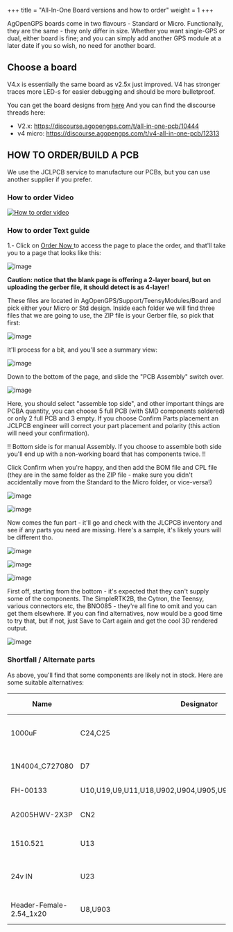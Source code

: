 +++
title = "All-In-One Board versions and how to order"
weight = 1
+++

AgOpenGPS boards come in two flavours - Standard or Micro. Functionally, they are the same - they only differ in size. Whether you want single-GPS or dual, either board is fine; and you can simply add another GPS module at a later date if you so wish, no need for another board.

## Choose a board
V4.x is essentially the same board as v2.5x just improved.
V4 has stronger traces more LED-s for easier debugging and should be more bulletproof.

You can get the board designs from [here](https://github.com/AgHardware/Boards/tree/main/TeensyModules)
And you can find the discourse threads here:
* V2.x: https://discourse.agopengps.com/t/all-in-one-pcb/10444
* v4 micro: https://discourse.agopengps.com/t/v4-all-in-one-pcb/12313

## HOW TO ORDER/BUILD A PCB
We use the JCLPCB service to manufacture our PCBs, but you can use another supplier if you prefer.

### How to order Video
[![How to order video](https://img.youtube.com/vi/nFtups0Z6I8/0.jpg)](https://www.youtube.com/watch?v=nFtups0Z6I8)

### How to order Text guide 

1.- Click on [Order Now ](https://cart.jlcpcb.com/quote)to access the page to place the order, and that'll take you to a page that looks like this:

![image](img/jlcpcb-order.png)

**Caution: notice that the blank page is offering a 2-layer board, but on uploading the gerber file, it should detect is as 4-layer!**

These files are located in AgOpenGPS/Support/TeensyModules/Board and pick either your Micro or Std design. Inside each folder we will find three files that we are going to use, the ZIP file is your Gerber file, so pick that first:

![image](img/upload-gerber.png)

It'll process for a bit, and you'll see a summary view:

![image](img/jlcpcb-summary.png)

Down to the bottom of the page, and slide the "PCB Assembly" switch over.

![image](img/jlcpcb-assembly.png)

Here, you should select "assemble top side", and other important things are PCBA quantity, you can choose 5 full PCB (with SMD components soldered) or only 2 full PCB and 3 empty. If you choose Confirm Parts placement an JCLPCB engineer will correct your part placement and polarity (this action will need your confirmation).

!! Bottom side is for manual Assembly. If you choose to assemble both side you'll end up with a non-working board that has components twice. !!

Click Confirm when you're happy, and then add the BOM file and CPL file (they are in the same folder as the ZIP file - make sure you didn't accidentally move from the Standard to the Micro folder, or vice-versa!)

![image](img/jlcpcb-upload-bom.png)

![image](img/upload-bom.png)

Now comes the fun part - it'll go and check with the JLCPCB inventory and see if any parts you need are missing. Here's a sample, it's likely yours will be different tho.

![image](img/jlcpcb-parts-1.png)

![image](img/jlcpcb-parts-2.png)

![image](img/jlcpcb-parts-3.png)

First off, starting from the bottom - it's expected that they can't supply some of the components. The SimpleRTK2B, the Cytron, the Teensy, various connectors etc, the BNO085 - they're all fine to omit and you can get them elsewhere. If you can find alternatives, now would be a good time to try that, but if not, just Save to Cart again and get the cool 3D rendered output.

![image](img/jlcpcb-3d-render.png)

### Shortfall / Alternate parts

As above, you'll find that some components are likely not in stock. Here are some suitable alternatives:

Name | Designator | Footprint | Quantity | Supplier | Supplier Part | Alternatives
-- | -- | -- | -- | -- | -- | --
1000uF | C24,C25 | CAP-SMD_BD12.5-L13.0-W13.0-FD | 2 | LCSC | C401847 | C2904877
1N4004_C727080 | D7 | SMA_L4.4-W2.8-LS5.4-RD | 1 | LCSC | C727080 | C433394
FH-00133 | U10,U19,U9,U11,U18,U902,U904,U905,U906,U907,U908,U909,U910 | HDR-TH_4P-P2.54-V-F | 13 | LCSC | C2685089 | C2935975,C2897367
A2005HWV-2X3P | CN2 | HDR-TH_6P-P2.00-V-F-R2-C3-S2.00 | 1 | LCSC | C225302 | C2935888,C2906071
1510.521 | U13 | SINK-TH_L15.0-W10.5-H21.0 | 1 | LCSC | C4649 | C116600
24v IN | U23 | CONN-TH_2P-P5.08_JL500-50802G01 | 1 | LCSC | C387820 | C709041
Header-Female-2.54_1x20 | U8,U903 | HDR-TH_20P-P2.54-V-F | 2 | LCSC | C50984 | C2905423

